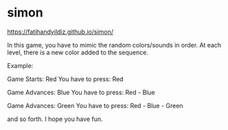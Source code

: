 # simon

https://fatihandyildiz.github.io/simon/

In this game, you have to mimic the random colors/sounds in order. At each level, there is a new color added to the sequence. 

Example: 

Game Starts: Red
You have to press: Red

Game Advances: Blue
You have to press: Red - Blue

Game Advances: Green
You have to press: Red - Blue - Green

and so forth. I hope you have fun.
